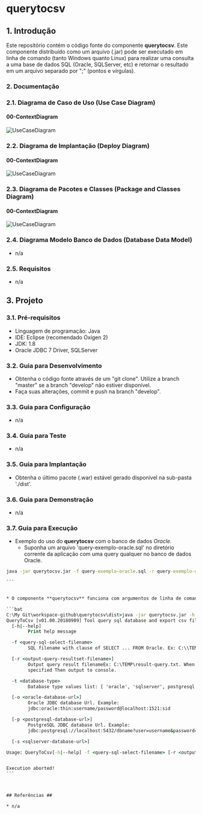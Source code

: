 # querytocsv

## 1. Introdução ##

Este repositório contém o código fonte do componente **querytocsv**. Este componente distribuído como um arquivo (.jar) pode ser executado em linha de comando (tanto Windows quanto Linux) para realizar uma consulta a uma base de dados SQL (Oracle, SQLServer, etc) e retornar o resultado em um arquivo separado por ";" (pontos e vírgulas).

### 2. Documentação ###

### 2.1. Diagrama de Caso de Uso (Use Case Diagram) ###

#### 00-ContextDiagram
![UseCaseDiagram](doc/UseCaseDiagram-00-ContextDiagram.png) 


### 2.2. Diagrama de Implantação (Deploy Diagram) ###

#### 00-ContextDiagram ####
![UseCaseDiagram](doc/DeployDiagram-00-ContextDiagram.png) 


### 2.3. Diagrama de Pacotes e Classes (Package and Classes Diagram) ###

#### 00-ContextDiagram ####
![UseCaseDiagram](doc/PackageDiagram-00-ContextDiagram.png) 


### 2.4. Diagrama Modelo Banco de Dados (Database Data Model) ###

* n/a

### 2.5. Requisitos ###

* n/a


## 3. Projeto ##

### 3.1. Pré-requisitos ###

* Linguagem de programação: Java
* IDE: Eclipse (recomendado Oxigen 2)
* JDK: 1.8
* Oracle JDBC 7 Driver, SQLServer


### 3.2. Guia para Desenvolvimento ###

* Obtenha o código fonte através de um "git clone". Utilize a branch "master" se a branch "develop" não estiver disponível.
* Faça suas alterações, commit e push na branch "develop".


### 3.3. Guia para Configuração ###

* n/a


### 3.4. Guia para Teste ###

* n/a


### 3.5. Guia para Implantação ###

* Obtenha o último pacote (.war) estável gerado disponível na sub-pasta './dist'.



### 3.6. Guia para Demonstração ###

* n/a


### 3.7. Guia para Execução ###

* Exemplo do uso do **querytocsv** com o banco de dados *Oracle*. 
    * Suponha um arquivo 'query-exemplo-oracle.sql' no diretório corrente da aplicação com uma query qualquer no banco de dados Oracle.

````bat
java -jar querytocsv.jar -f query-exemplo-oracle.sql -r query-exemplo-oracle.csv -t oracle -o jdbc:oracle:thin:USER/SECRET123@127.0.0.1:1521:XE

```


* O componente **querytocsv** funciona com argumentos de linha de comando (tanto Windows quanto Linux). Com o argumento '-h' mostra o help da a aplicação.

```bat
C:\My Git\workspace-github\querytocsv\dist>java -jar querytocsv.jar -h
QueryToCsv [v01.00.20180909] Tool query sql database and export csv file.
  [-h|--help]
        Print help message

  -f <query-sql-select-filename>
        SQL filename with clause of SELECT ... FROM Oracle. Ex: C:\\TEMP\\select-from-oracle-filename.sql

  [-r <output-query-resultset-filename>]
        Output query result filenameEx: C:\TEMP\result-query.txt. When not
        specified Then output to console.

  -t <database-type>
        Database type values list: [ 'oracle', 'sqlserver', postgresql']

  [-o <oracle-database-url>]
        Oracle JDBC database Url. Example:
        jdbc:oracle:thin:username/password@localhost:1521:sid

  [-p <postgresql-database-url>]
        PostgreSQL JDBC database Url. Example:
        jdbc:postgresql://localhost:5432/dbname?user=username&password=secret&ssl=true

  [-s <sqlserver-database-url>]

Usage: QueryToCsv[-h|--help] -f <query-sql-select-filename> [-r <output-query-resultset-filename>] -t <database-type> [-o <oracle-database-url>] [-p <postgresql-database-url>] [-s <sqlserver-database-url>]


Execution aborted!
```



## Referências ##

* n/a
